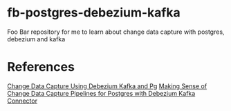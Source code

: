 # fb-postgres-debezium-kafka
Foo Bar repository for me to learn about change data capture with postgres, debezium and kafka

# References

[Change Data Capture Using Debezium Kafka and Pg](https://www.startdataengineering.com/post/change-data-capture-using-debezium-kafka-and-pg/)
[Making Sense of Change Data Capture Pipelines for Postgres with Debezium Kafka Connector](https://turkogluc.com/postgresql-capture-data-change-with-debezium/)
